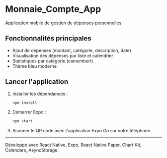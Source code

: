 # Monnaie_Compte_App

Application mobile de gestion de dépenses personnelles.

## Fonctionnalités principales
- Ajout de dépenses (montant, catégorie, description, date)
- Visualisation des dépenses par liste et calendrier
- Statistiques par catégorie (camembert)
- Thème bleu moderne

## Lancer l'application

1. Installer les dépendances :
   ```bash
   npm install
   ```
2. Démarrer Expo :
   ```bash
   npm start
   ```
3. Scanner le QR code avec l'application Expo Go sur votre téléphone.

---

Développé avec React Native, Expo, React Native Paper, Chart Kit, Calendars, AsyncStorage.
